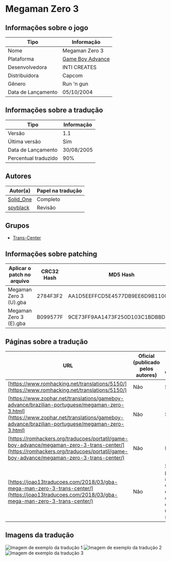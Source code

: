 # Megaman Zero 3

## Informações sobre o jogo

| Tipo | Informação |
| ----------- | ----------- |
| Nome | Megaman Zero 3 |
| Plataforma | [Game Boy Advance](../) |
| Desenvolvedora | INTI CREATES |
| Distribuidora | Capcom |
| Gênero | Run 'n gun |
| Data de Lançamento | 05/10/2004 |

## Informações sobre a tradução

| Tipo | Informação |
| ----------- | ----------- |
| Versão | 1\.1 |
| Última versão | Sim |
| Data de Lançamento | 30/08/2005 |
| Percentual traduzido | 90% |

## Autores

| Autor(a) | Papel na tradução |
| ----------- | ----------- |
| [Solid\_One](../../../autores/solid_one/) | Completo |
| [spyblack](../../../autores/spyblack/) | Revisão |

## Grupos

* [Trans\-Center](../../../grupos/trans-center/)

## Informações sobre patching

| Aplicar o patch no arquivo | CRC32 Hash | MD5 Hash |
| ----------- | ----------- | ----------- |
| Megaman Zero 3 \(U\)\.gba | 2784F3F2 | AA1D5EEFFCD5E4577DB9EE6D9B1100F9 |
| Megaman Zero 3 \(E\)\.gba | B099577F | 9CE73FF9AA1473F250D103C1BDBBD738 |

## Páginas sobre a tradução

| URL | Oficial (publicado pelos autores) | Possuí link de download |
| ----------- | ----------- | ----------- |
| [https://www.romhacking.net/translations/5150/](https://www.romhacking.net/translations/5150/) | Não | Sim |
| [https://www.zophar.net/translations/gameboy-advance/brazilian-portuguese/megaman-zero-3.html](https://www.zophar.net/translations/gameboy-advance/brazilian-portuguese/megaman-zero-3.html) | Não | Sim |
| [https://romhackers.org/traducoes/portatil/game-boy-advance/megaman-zero-3-trans-center/](https://romhackers.org/traducoes/portatil/game-boy-advance/megaman-zero-3-trans-center/) | Não | Não |
| [https://joao13traducoes.com/2018/03/gba-mega-man-zero-3-trans-center/](https://joao13traducoes.com/2018/03/gba-mega-man-zero-3-trans-center/) | Não | Sim, porém o arquivo ou página de download exige uma senha |

## Imagens da tradução

![Imagem de exemplo da tradução 1](1.png)
![Imagem de exemplo da tradução 2](2.png)
![Imagem de exemplo da tradução 3](3.png)